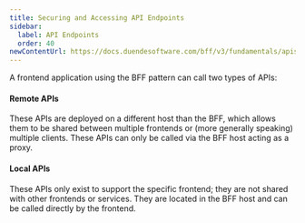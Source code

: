 ```yaml
---
title: Securing and Accessing API Endpoints
sidebar:
  label: API Endpoints
  order: 40
newContentUrl: https://docs.duendesoftware.com/bff/v3/fundamentals/apis/
---
```


A frontend application using the BFF pattern can call two types of APIs:

#### Remote APIs

These APIs are deployed on a different host than the BFF, which allows them to be shared between multiple frontends or (more generally speaking) multiple clients. These APIs can only be called via the BFF host acting as a proxy.

#### Local APIs

These APIs only exist to support the specific frontend; they are not shared with other frontends or services. They are located in the BFF host and can be called directly by the frontend.
